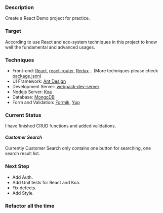### Description

Create a React Demo project for practice.

### Target

According to use React and eco-system techniques in this project to know well the fundamental and advanced usages.

### Techniques

* Front-end: [React](https://reactjs.org/), [react-router](https://reacttraining.com/react-router/web/guides/philosophy), [Redux](http://www.redux.org.cn/)... (More techniques please check [package.json](https://github.com/AngeloZuo/react-demo/blob/master/package.json))
* UI Framework: [Ant Design](https://ant.design/)
* Development Server: [webpack-dev-server](https://github.com/webpack/webpack-dev-server)
* Nodejs Server: [Koa](https://koajs.com/)
* Database: [MongoDB](https://docs.mongodb.com/)
* Form and Validation: [Formik](), [Yup]()

### Current Status

I have finished CRUD functions and added validations.

#### *Customer Search*

Currently Customer Search only contains one button for searching, one search result list.

### Next Step
* Add Auth.
* Add Unit tests for React and Koa.
* Fix defects.
* Add Style.


### Refactor all the time
